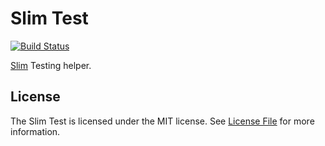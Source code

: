 # Slim Test

[![Build Status](https://travis-ci.org/MilesChou/slim-test.svg?branch=master)](https://travis-ci.org/MilesChou/slim-test)

[Slim][] Testing helper.

## License

The Slim Test is licensed under the MIT license. See [License File](LICENSE.md) for more information.

[Slim]: http://www.slimframework.com/
